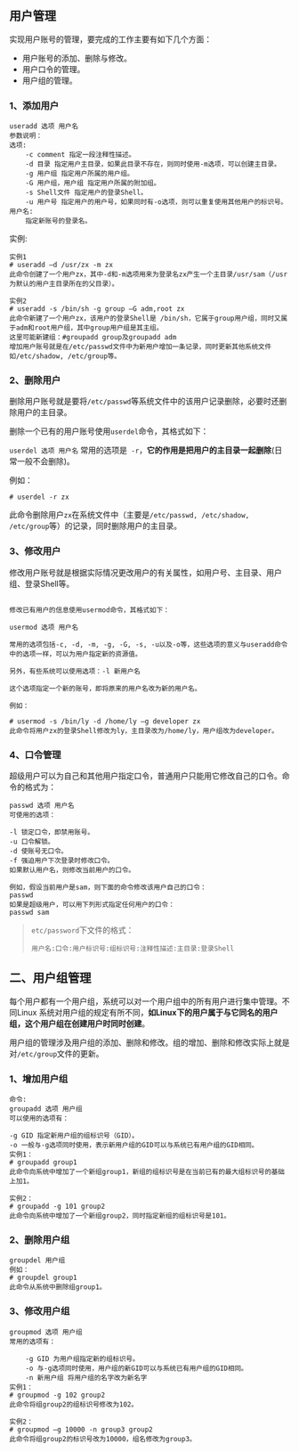 ## 用户管理

实现用户账号的管理，要完成的工作主要有如下几个方面：

- 用户账号的添加、删除与修改。
- 用户口令的管理。
- 用户组的管理。

### 1、添加用户

```shell
useradd 选项 用户名
参数说明：
选项:
    -c comment 指定一段注释性描述。
    -d 目录 指定用户主目录，如果此目录不存在，则同时使用-m选项，可以创建主目录。
    -g 用户组 指定用户所属的用户组。
    -G 用户组，用户组 指定用户所属的附加组。
    -s Shell文件 指定用户的登录Shell。
    -u 用户号 指定用户的用户号，如果同时有-o选项，则可以重复使用其他用户的标识号。
用户名:
    指定新账号的登录名。
```

实例:

```shell
实例1
# useradd –d /usr/zx -m zx
此命令创建了一个用户zx，其中-d和-m选项用来为登录名zx产生一个主目录/usr/sam（/usr为默认的用户主目录所在的父目录）。

实例2
# useradd -s /bin/sh -g group –G adm,root zx
此命令新建了一个用户zx，该用户的登录Shell是 /bin/sh，它属于group用户组，同时又属于adm和root用户组，其中group用户组是其主组。
这里可能新建组：#groupadd group及groupadd adm
增加用户账号就是在/etc/passwd文件中为新用户增加一条记录，同时更新其他系统文件如/etc/shadow, /etc/group等。
```

### 2、删除用户


删除用户账号就是要将`/etc/passwd`等系统文件中的该用户记录删除，必要时还删除用户的主目录。

删除一个已有的用户账号使用`userdel`命令，其格式如下：

`userdel 选项 用户名`
常用的选项是` -r`，**它的作用是把用户的主目录一起删除**(日常一般不会删除)。

例如：
```shell
# userdel -r zx
```
此命令删除用户`zx`在系统文件中（主要是`/etc/passwd, /etc/shadow, /etc/group`等）的记录，同时删除用户的主目录。

### 3、修改用户

修改用户账号就是根据实际情况更改用户的有关属性，如用户号、主目录、用户组、登录Shell等。

```shell

修改已有用户的信息使用usermod命令，其格式如下：

usermod 选项 用户名

常用的选项包括-c, -d, -m, -g, -G, -s, -u以及-o等，这些选项的意义与useradd命令中的选项一样，可以为用户指定新的资源值。

另外，有些系统可以使用选项：-l 新用户名

这个选项指定一个新的账号，即将原来的用户名改为新的用户名。

例如：

# usermod -s /bin/ly -d /home/ly –g developer zx
此命令将用户zx的登录Shell修改为ly，主目录改为/home/ly，用户组改为developer。
```

### 4、口令管理

超级用户可以为自己和其他用户指定口令，普通用户只能用它修改自己的口令。命令的格式为：

```shell
passwd 选项 用户名
可使用的选项：

-l 锁定口令，即禁用账号。
-u 口令解锁。
-d 使账号无口令。
-f 强迫用户下次登录时修改口令。
如果默认用户名，则修改当前用户的口令。

例如，假设当前用户是sam，则下面的命令修改该用户自己的口令：
passwd 
如果是超级用户，可以用下列形式指定任何用户的口令：
passwd sam 
```

> `etc/password`下文件的格式：
>
> `用户名:口令:用户标识号:组标识号:注释性描述:主目录:登录Shell`

## 二、用户组管理

每个用户都有一个用户组，系统可以对一个用户组中的所有用户进行集中管理。不同Linux 系统对用户组的规定有所不同，**如Linux下的用户属于与它同名的用户组，这个用户组在创建用户时同时创建**。

用户组的管理涉及用户组的添加、删除和修改。组的增加、删除和修改实际上就是对`/etc/group`文件的更新。

### 1、增加用户组

```shell
命令: 
groupadd 选项 用户组
可以使用的选项有：

-g GID 指定新用户组的组标识号（GID）。
-o 一般与-g选项同时使用，表示新用户组的GID可以与系统已有用户组的GID相同。
实例1：
# groupadd group1
此命令向系统中增加了一个新组group1，新组的组标识号是在当前已有的最大组标识号的基础上加1。

实例2：
# groupadd -g 101 group2
此命令向系统中增加了一个新组group2，同时指定新组的组标识号是101。
```

### 2、删除用户组

```shell
groupdel 用户组
例如：
# groupdel group1
此命令从系统中删除组group1。
```

### 3、修改用户组

```shell
groupmod 选项 用户组
常用的选项有：

    -g GID 为用户组指定新的组标识号。
    -o 与-g选项同时使用，用户组的新GID可以与系统已有用户组的GID相同。
    -n 新用户组 将用户组的名字改为新名字
实例1：
# groupmod -g 102 group2
此命令将组group2的组标识号修改为102。

实例2：
# groupmod –g 10000 -n group3 group2
此命令将组group2的标识号改为10000，组名修改为group3。
```

